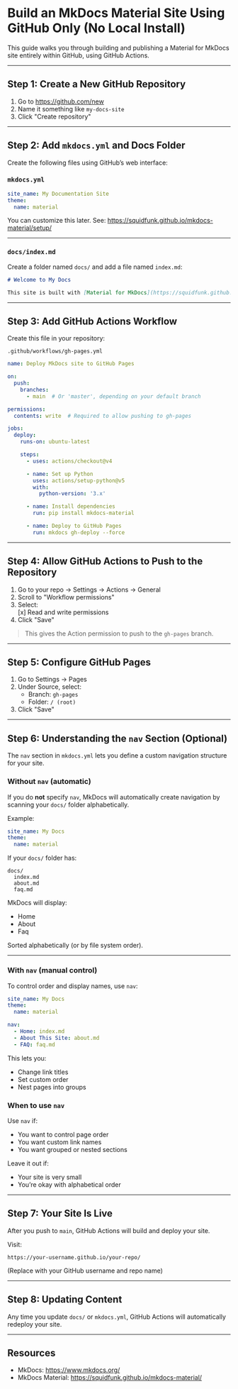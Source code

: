 # Build an MkDocs Material Site Using GitHub Only (No Local Install)  

This guide walks you through building and publishing a Material for MkDocs site entirely within GitHub, using GitHub Actions.  

---  

## Step 1: Create a New GitHub Repository  

1. Go to https://github.com/new  
2. Name it something like `my-docs-site`  
3. Click "Create repository"  

---  

## Step 2: Add `mkdocs.yml` and Docs Folder  

Create the following files using GitHub’s web interface:  

### `mkdocs.yml`  

```yaml  
site_name: My Documentation Site  
theme:  
  name: material  
```  

You can customize this later. See: https://squidfunk.github.io/mkdocs-material/setup/  

---  

### `docs/index.md`  

Create a folder named `docs/` and add a file named `index.md`:  

```markdown  
# Welcome to My Docs  

This site is built with [Material for MkDocs](https://squidfunk.github.io/mkdocs-material/).  
```  

---  

## Step 3: Add GitHub Actions Workflow  

Create this file in your repository:  

`.github/workflows/gh-pages.yml`  

```yaml  
name: Deploy MkDocs site to GitHub Pages  

on:  
  push:  
    branches:  
      - main  # Or 'master', depending on your default branch  

permissions:  
  contents: write  # Required to allow pushing to gh-pages  

jobs:  
  deploy:  
    runs-on: ubuntu-latest  

    steps:  
      - uses: actions/checkout@v4  

      - name: Set up Python  
        uses: actions/setup-python@v5  
        with:  
          python-version: '3.x'  

      - name: Install dependencies  
        run: pip install mkdocs-material  

      - name: Deploy to GitHub Pages  
        run: mkdocs gh-deploy --force  
```  

---  

## Step 4: Allow GitHub Actions to Push to the Repository  

1. Go to your repo → Settings → Actions → General  
2. Scroll to "Workflow permissions"  
3. Select:  
   [x] Read and write permissions  
4. Click "Save"  

> This gives the Action permission to push to the `gh-pages` branch.  

---  

## Step 5: Configure GitHub Pages  

1. Go to Settings → Pages  
2. Under Source, select:  
   - Branch: `gh-pages`  
   - Folder: `/ (root)`  
3. Click "Save"  

---  

## Step 6: Understanding the `nav` Section (Optional)  

The `nav` section in `mkdocs.yml` lets you define a custom navigation structure for your site.  

### Without `nav` (automatic)  

If you do **not** specify `nav`, MkDocs will automatically create navigation by scanning your `docs/` folder alphabetically.  

Example:  

```yaml  
site_name: My Docs  
theme:  
  name: material  
```  

If your `docs/` folder has:  
```
docs/  
  index.md  
  about.md  
  faq.md  
```  

MkDocs will display:  
- Home  
- About  
- Faq  

Sorted alphabetically (or by file system order).  

---  

### With `nav` (manual control)  

To control order and display names, use `nav`:  

```yaml  
site_name: My Docs  
theme:  
  name: material  

nav:  
  - Home: index.md  
  - About This Site: about.md  
  - FAQ: faq.md  
```  

This lets you:  
- Change link titles  
- Set custom order  
- Nest pages into groups  

### When to use `nav`  

Use `nav` if:  
- You want to control page order  
- You want custom link names  
- You want grouped or nested sections  

Leave it out if:  
- Your site is very small  
- You’re okay with alphabetical order  

---  

## Step 7: Your Site Is Live  

After you push to `main`, GitHub Actions will build and deploy your site.  

Visit:  
```
https://your-username.github.io/your-repo/  
```  

(Replace with your GitHub username and repo name)  

---  

## Step 8: Updating Content  

Any time you update `docs/` or `mkdocs.yml`, GitHub Actions will automatically redeploy your site.  

---  

## Resources  

- MkDocs: https://www.mkdocs.org/  
- MkDocs Material: https://squidfunk.github.io/mkdocs-material/  

